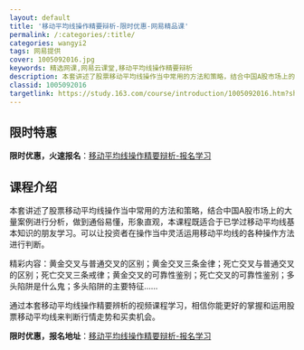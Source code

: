```yaml
---
layout: default
title: '移动平均线操作精要辩析-限时优惠-网易精品课'
permalink: /:categories/:title/
categories: wangyi2
tags: 网易提供
cover: 1005092016.jpg
keywords: 精选网课,网易云课堂,移动平均线操作精要辩析
description: 本套讲述了股票移动平均线操作当中常用的方法和策略，结合中国A股市场上的大量案例进行分析，做到通俗易懂，形象直观，本课程既
classid: 1005092016
targetlink: https://study.163.com/course/introduction/1005092016.htm?share=1&shareId=1025206652&utm_campaign=share&utm_medium=iphoneShare&utm_source=&utm_u=1025206652
---
```


## 限时特惠

**限时优惠，火速报名**：[移动平均线操作精要辩析-报名学习](https://study.163.com/course/introduction/1005092016.htm?share=1&shareId=1025206652&utm_campaign=share&utm_medium=iphoneShare&utm_source=&utm_u=1025206652)

## 课程介绍

本套讲述了股票移动平均线操作当中常用的方法和策略，结合中国A股市场上的大量案例进行分析，做到通俗易懂，形象直观，本课程既适合于已学过移动平均线基本知识的朋友学习。可以让投资者在操作当中灵活运用移动平均线的各种操作方法进行判断。

精彩内容：黄金交叉与普通交叉的区别；黄金交叉三条金律；死亡交叉与普通交叉的区别；死亡交叉三条戒律；黄金交叉的可靠性鉴别；死亡交叉的可靠性鉴别；多头陷阱是什么鬼；多头陷阱的主要特征……

通过本套移动平均线操作精要辨析的视频课程学习，相信你能更好的掌握和运用股票移动平均线来判断行情走势和买卖机会。

**限时优惠，报名地址**：[移动平均线操作精要辩析-报名学习](https://study.163.com/course/introduction/1005092016.htm?share=1&shareId=1025206652&utm_campaign=share&utm_medium=iphoneShare&utm_source=&utm_u=1025206652)

